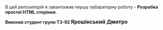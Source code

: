 <p>В цей репозиторій я завантажив першу лабараторну роботу - <b>Розробка простої HTML сторінки.<b><p>
Виконав студент групи ТЗ-92 <big>Ярошінський Дмитро<big>
